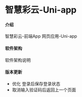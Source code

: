 # 智慧彩云-Uni-app

#### 介绍
智慧彩云-前端App 网页应用-Uni-app

#### 软件架构
软件架构说明

#### 版本更新
* 优化 登录后保存登录状态
* 取消输入验证码后返回上一个页面
